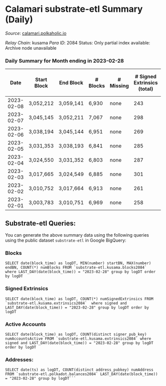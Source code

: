 # Calamari substrate-etl Summary (Daily)

_Source_: [calamari.polkaholic.io](https://calamari.polkaholic.io)

*Relay Chain*: kusama
*Para ID*: 2084
Status: Only partial index available: Archive node unavailable


### Daily Summary for Month ending in 2023-02-28


| Date | Start Block | End Block | # Blocks | # Missing | # Signed Extrinsics (total) | # Active Accounts | # Addresses with Balances | # Events | # Transfers | # XCM Transfers In | # XCM Transfers Out |
| ---- | ----------- | --------- | -------- | --------- | --------------------------- | ----------------- | ------------------------- | -------- | ----------- | ------------------ | ------------------- |
| 2023-02-08 | 3,052,212 | 3,059,141 | 6,930 | none  | 243 | 171 |  | 49,582 | 71 ($9,342.14) |   |   |
| 2023-02-07 | 3,045,145 | 3,052,211 | 7,067 | none  | 298 | 191 | 35,239 | 50,474 | 58 ($19,755.76) |   |   |
| 2023-02-06 | 3,038,194 | 3,045,144 | 6,951 | none  | 269 | 170 | 35,230 | 49,367 | 60 ($6,301.06) |   |   |
| 2023-02-05 | 3,031,353 | 3,038,193 | 6,841 | none  | 285 | 186 | 35,227 | 48,586 | 58 ($4,682.40) |   |   |
| 2023-02-04 | 3,024,550 | 3,031,352 | 6,803 | none  | 287 | 196 | 35,220 | 48,923 | 72 ($11,877.99) | 3 ($35.25) | 5 ($180.52) |
| 2023-02-03 | 3,017,665 | 3,024,549 | 6,885 | none  | 301 | 193 | 35,210 | 42,788 | 76 ($13,939.66) |   | 1 ($0.15) |
| 2023-02-02 | 3,010,752 | 3,017,664 | 6,913 | none  | 261 | 178 | 35,198 | 49,187 | 65 ($27,007.59) |   | 4 ($1,092.38) |
| 2023-02-01 | 3,003,783 | 3,010,751 | 6,969 | none  | 258 | 182 | 35,182 | 50,051 | 66 ($20,389.35) | 3 ($73.65) |   |

## Substrate-etl Queries:
You can generate the above summary data using the following queries using the public dataset `substrate-etl` in Google BigQuery:


### Blocks
```
SELECT date(block_time) as logDT, MIN(number) startBN, MAX(number) endBN, COUNT(*) numBlocks FROM `substrate-etl.kusama.blocks2084`  where LAST_DAY(date(block_time)) = "2023-02-28" group by logDT order by logDT
```


### Signed Extrinsics
```
SELECT date(block_time) as logDT, COUNT(*) numSignedExtrinsics FROM `substrate-etl.kusama.extrinsics2084`  where signed and LAST_DAY(date(block_time)) = "2023-02-28" group by logDT order by logDT
```


### Active Accounts
```
SELECT date(block_time) as logDT, COUNT(distinct signer_pub_key) numAccountsActive FROM `substrate-etl.kusama.extrinsics2084` where signed and LAST_DAY(date(block_time)) = "2023-02-28" group by logDT order by logDT
```


### Addresses:
```
SELECT date(ts) as logDT, COUNT(distinct address_pubkey) numAddress FROM `substrate-etl.polkadot.balances2084` LAST_DAY(date(block_time)) = "2023-02-28" group by logDT```

